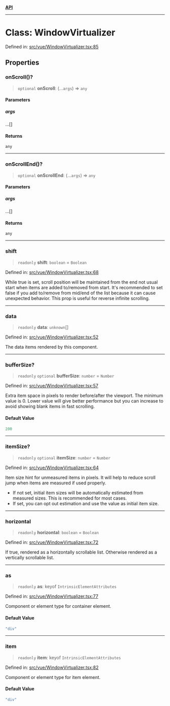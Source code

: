 [**API**](../../API.md)

***

# Class: WindowVirtualizer

Defined in: [src/vue/WindowVirtualizer.tsx:85](https://github.com/inokawa/virtua/blob/1ff5411536e2b87ecd49256c9dcae583bb8a7836/src/vue/WindowVirtualizer.tsx#L85)

## Properties

### onScroll()?

> `optional` **onScroll**: (...`args`) => `any`

#### Parameters

##### args

...\[\]

#### Returns

`any`

***

### onScrollEnd()?

> `optional` **onScrollEnd**: (...`args`) => `any`

#### Parameters

##### args

...\[\]

#### Returns

`any`

***

### shift

> `readonly` **shift**: `boolean` = `Boolean`

Defined in: [src/vue/WindowVirtualizer.tsx:68](https://github.com/inokawa/virtua/blob/1ff5411536e2b87ecd49256c9dcae583bb8a7836/src/vue/WindowVirtualizer.tsx#L68)

While true is set, scroll position will be maintained from the end not usual start when items are added to/removed from start. It's recommended to set false if you add to/remove from mid/end of the list because it can cause unexpected behavior. This prop is useful for reverse infinite scrolling.

***

### data

> `readonly` **data**: `unknown`[]

Defined in: [src/vue/WindowVirtualizer.tsx:52](https://github.com/inokawa/virtua/blob/1ff5411536e2b87ecd49256c9dcae583bb8a7836/src/vue/WindowVirtualizer.tsx#L52)

The data items rendered by this component.

***

### bufferSize?

> `readonly` `optional` **bufferSize**: `number` = `Number`

Defined in: [src/vue/WindowVirtualizer.tsx:57](https://github.com/inokawa/virtua/blob/1ff5411536e2b87ecd49256c9dcae583bb8a7836/src/vue/WindowVirtualizer.tsx#L57)

Extra item space in pixels to render before/after the viewport. The minimum value is 0. Lower value will give better performance but you can increase to avoid showing blank items in fast scrolling.

#### Default Value

```ts
200
```

***

### itemSize?

> `readonly` `optional` **itemSize**: `number` = `Number`

Defined in: [src/vue/WindowVirtualizer.tsx:64](https://github.com/inokawa/virtua/blob/1ff5411536e2b87ecd49256c9dcae583bb8a7836/src/vue/WindowVirtualizer.tsx#L64)

Item size hint for unmeasured items in pixels. It will help to reduce scroll jump when items are measured if used properly.

- If not set, initial item sizes will be automatically estimated from measured sizes. This is recommended for most cases.
- If set, you can opt out estimation and use the value as initial item size.

***

### horizontal

> `readonly` **horizontal**: `boolean` = `Boolean`

Defined in: [src/vue/WindowVirtualizer.tsx:72](https://github.com/inokawa/virtua/blob/1ff5411536e2b87ecd49256c9dcae583bb8a7836/src/vue/WindowVirtualizer.tsx#L72)

If true, rendered as a horizontally scrollable list. Otherwise rendered as a vertically scrollable list.

***

### as

> `readonly` **as**: keyof `IntrinsicElementAttributes`

Defined in: [src/vue/WindowVirtualizer.tsx:77](https://github.com/inokawa/virtua/blob/1ff5411536e2b87ecd49256c9dcae583bb8a7836/src/vue/WindowVirtualizer.tsx#L77)

Component or element type for container element.

#### Default Value

```ts
"div"
```

***

### item

> `readonly` **item**: keyof `IntrinsicElementAttributes`

Defined in: [src/vue/WindowVirtualizer.tsx:82](https://github.com/inokawa/virtua/blob/1ff5411536e2b87ecd49256c9dcae583bb8a7836/src/vue/WindowVirtualizer.tsx#L82)

Component or element type for item element.

#### Default Value

```ts
"div"
```
